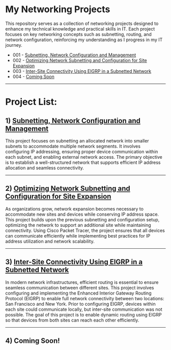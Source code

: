 # My Networking Projects
This repository serves as a collection of networking projects designed to enhance my technical knowledge and practical skills in IT. Each project focuses on key networking concepts such as subnetting, routing, and network configuration, reinforcing my understanding as I progress in my IT journey.

- 001 - [Subnetting, Network Configuration and Management](#subnetting-network-configuration-and-management)
- 002 - [Optimizing Network Subnetting and Configuration for Site Expansion](#optimizing-network-subnetting-and-configuration-for-site-expansion)
- 003 - [Inter-Site Connectivity Using EIGRP in a Subnetted Network](#inter-site-connectivity-using-eigrp-in-a-subnetted-network)
- 004 - [Coming Soon](#coming-soon)

---

# Project List:
## 1) [Subnetting, Network Configuration and Management](https://github.com/caxylive/Net_Projects/tree/main/projects/001%20-%20Subnetting%20Network%20Configuration%20and%20Management)
This project focuses on subnetting an allocated network into smaller subnets to accommodate multiple network segments. It involves configuring IP addressing, ensuring proper device communication within each subnet, and enabling external network access. The primary objective is to establish a well-structured network that supports efficient IP address allocation and seamless connectivity.

---

## 2) [Optimizing Network Subnetting and Configuration for Site Expansion](https://github.com/caxylive/Net_Projects/tree/main/projects/002%20-%20Optimizing%20Network%20Subnetting%20and%20Configuration%20for%20Site%20Expansion)
As organizations grow, network expansion becomes necessary to accommodate new sites and devices while conserving IP address space. This project builds upon the previous subnetting and configuration setup, optimizing the network to support an additional site while maintaining connectivity. Using Cisco Packet Tracer, the project ensures that all devices can communicate efficiently while implementing best practices for IP address utilization and network scalability.

---

## 3) [Inter-Site Connectivity Using EIGRP in a Subnetted Network](https://github.com/caxylive/Net_Projects/tree/main/projects/003%20-%20Inter-Site%20Connectivity%20Using%20EIGRP%20in%20a%20Subnetted%20Network)
In modern network infrastructures, efficient routing is essential to ensure seamless communication between different sites. This project involves configuring and implementing the Enhanced Interior Gateway Routing Protocol (EIGRP) to enable full network connectivity between two locations: San Francisco and New York. Prior to configuring EIGRP, devices within each site could communicate locally, but inter-site communication was not possible. The goal of this project is to enable dynamic routing using EIGRP so that devices from both sites can reach each other efficiently.

---

## 4) Coming Soon!
